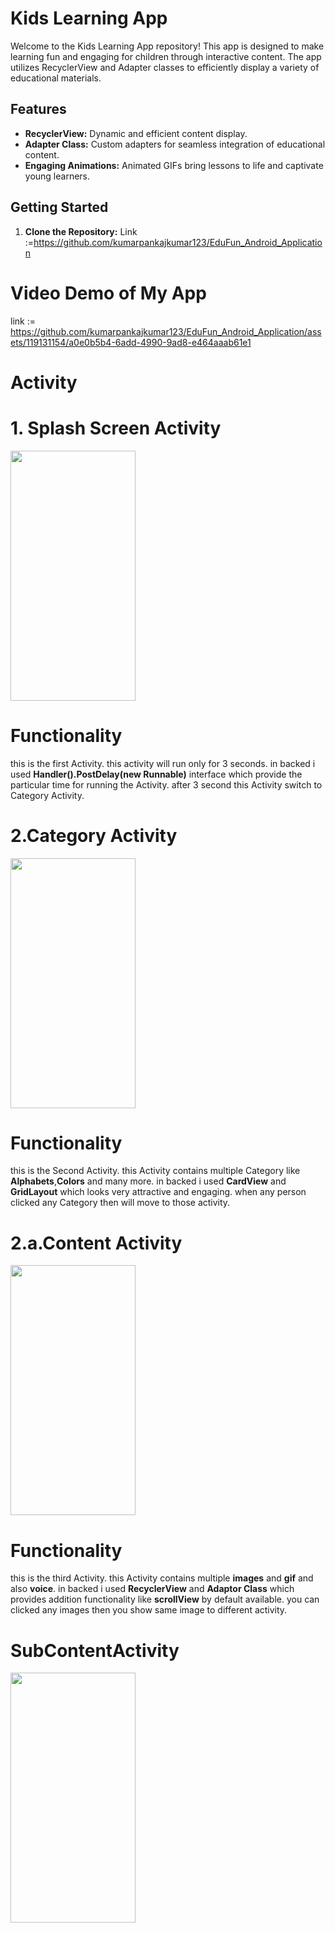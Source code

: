 # Kids Learning App

Welcome to the Kids Learning App repository! This app is designed to make learning fun and engaging for children through interactive content. The app utilizes RecyclerView and Adapter classes to efficiently display a variety of educational materials.

## Features

- **RecyclerView:** Dynamic and efficient content display.
- **Adapter Class:** Custom adapters for seamless integration of educational content.
- **Engaging Animations:** Animated GIFs bring lessons to life and captivate young learners.

## Getting Started

1. **Clone the Repository:**
 Link :=https://github.com/kumarpankajkumar123/EduFun_Android_Application

# Video Demo of My App

link := https://github.com/kumarpankajkumar123/EduFun_Android_Application/assets/119131154/a0e0b5b4-6add-4990-9ad8-e464aaab61e1

# Activity

# 1. Splash Screen Activity

<img src="https://github.com/kumarpankajkumar123/EduFun_Android_Application/assets/119131154/26dcdc79-4bd6-444e-90fb-72df39e24e74"  width="200" height="400" />

# Functionality
this is the first Activity. this activity will run only for 3 seconds.
in backed i used **Handler().PostDelay(new Runnable)** interface which provide the particular time for running the Activity.
after 3 second this Activity switch to Category Activity.

# 2.Category Activity

<img src="https://github.com/kumarpankajkumar123/EduFun_Android_Application/assets/119131154/9442faf4-f105-4dc9-987a-91af8f117f85"  width="200" height="400" />

# Functionality
this is the Second Activity. this Activity contains multiple Category like **Alphabets**,**Colors** and many more.
in backed i used **CardView** and **GridLayout** which looks very attractive and engaging.
when any person clicked any Category then will move to those activity. 

# 2.a.Content Activity

<img src="https://github.com/kumarpankajkumar123/EduFun_Android_Application/assets/119131154/2fa8f6a4-3c0c-46fa-b159-7525bd871b8d"  width="200" height="400" />

# Functionality
this is the third Activity. this Activity contains multiple **images** and **gif** and also **voice**.
in backed i used **RecyclerView** and **Adaptor Class** which provides addition functionality like **scrollView** by default available.
you can clicked any images then you show same image to different activity.
# SubContentActivity

<img src="https://github.com/kumarpankajkumar123/EduFun_Android_Application/assets/119131154/9174945d-cb0b-43b0-b177-55ff803b63ec"  width="200" height="400" />


